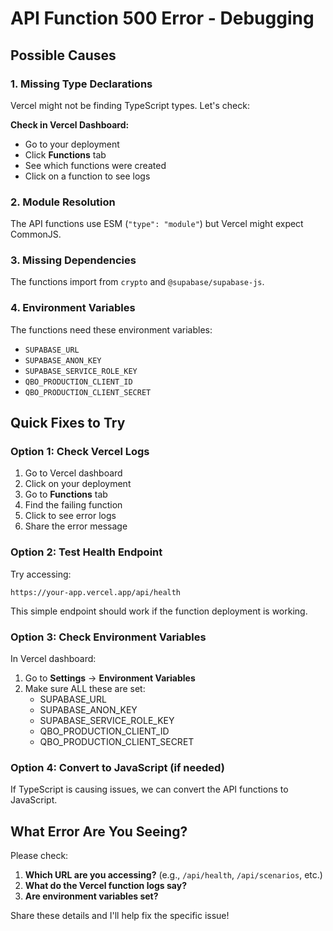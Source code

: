 # API Function 500 Error - Debugging

## Possible Causes

### 1. Missing Type Declarations
Vercel might not be finding TypeScript types. Let's check:

**Check in Vercel Dashboard:**
- Go to your deployment
- Click **Functions** tab
- See which functions were created
- Click on a function to see logs

### 2. Module Resolution
The API functions use ESM (`"type": "module"`) but Vercel might expect CommonJS.

### 3. Missing Dependencies
The functions import from `crypto` and `@supabase/supabase-js`.

### 4. Environment Variables
The functions need these environment variables:
- `SUPABASE_URL`
- `SUPABASE_ANON_KEY`  
- `SUPABASE_SERVICE_ROLE_KEY`
- `QBO_PRODUCTION_CLIENT_ID`
- `QBO_PRODUCTION_CLIENT_SECRET`

## Quick Fixes to Try

### Option 1: Check Vercel Logs
1. Go to Vercel dashboard
2. Click on your deployment
3. Go to **Functions** tab
4. Find the failing function
5. Click to see error logs
6. Share the error message

### Option 2: Test Health Endpoint
Try accessing:
```
https://your-app.vercel.app/api/health
```

This simple endpoint should work if the function deployment is working.

### Option 3: Check Environment Variables
In Vercel dashboard:
1. Go to **Settings** → **Environment Variables**
2. Make sure ALL these are set:
   - SUPABASE_URL
   - SUPABASE_ANON_KEY
   - SUPABASE_SERVICE_ROLE_KEY
   - QBO_PRODUCTION_CLIENT_ID
   - QBO_PRODUCTION_CLIENT_SECRET

### Option 4: Convert to JavaScript (if needed)
If TypeScript is causing issues, we can convert the API functions to JavaScript.

## What Error Are You Seeing?

Please check:
1. **Which URL are you accessing?** (e.g., `/api/health`, `/api/scenarios`, etc.)
2. **What do the Vercel function logs say?**
3. **Are environment variables set?**

Share these details and I'll help fix the specific issue!
